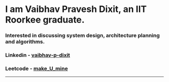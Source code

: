 # I am Vaibhav Pravesh Dixit, an IIT Roorkee graduate.
### Interested in discussing system design, architecture planning and algorithms.
### Linkedin - [vaibhav-p-dixit](https://linkedin.com/in/vaibhav-p-dixit)
### Leetcode - [make_U_mine](https://leetcode.com/u/make_U_mine/)

---
